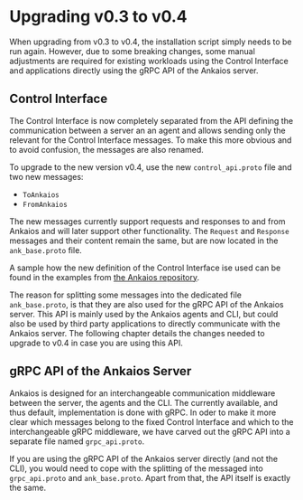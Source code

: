 # Upgrading v0.3 to v0.4

When upgrading from v0.3 to v0.4, the installation script simply needs to be run again. However, due to some breaking changes, some manual adjustments are required for existing workloads using the Control Interface and applications directly using the gRPC API of the Ankaios server.

## Control Interface

The Control Interface is now completely separated from the API defining the communication between a server an an agent and allows sending only the relevant for the Control Interface messages. To make this more obvious and to avoid confusion, the messages are also renamed.

To upgrade to the new version v0.4, use the new `control_api.proto` file and two new messages:

* `ToAnkaios`
* `FromAnkaios`

The new messages currently support requests and responses to and from Ankaios and will later support other functionality. The `Request` and `Response` messages and their content remain the same, but are now located in the `ank_base.proto` file.

A sample how the new definition of the Control Interface ise used can be found in the examples from [the Ankaios repository](https://github.com/eclipse-ankaios/ankaios).

The reason for splitting some messages into the dedicated file `ank_base.proto`, is that they are also used for the gRPC API of the Ankaios server. This API is mainly used by the Ankaios agents and CLI, but could also be used by third party applications to directly communicate with the Ankaios server. The following chapter details the changes needed to upgrade to v0.4 in case you are using this API.

## gRPC API of the Ankaios Server

Ankaios is designed for an interchangeable communication middleware between the server, the agents and the CLI. The currently available, and thus default, implementation is done with gRPC. In oder to make it more clear which messages belong to the fixed Control Interface and which to the interchangeable gRPC middleware, we have carved out the gRPC API into a separate file named `grpc_api.proto`.

If you are using the gRPC API of the Ankaios server directly (and not the CLI), you would need to cope with the splitting of the messaged into `grpc_api.proto` and `ank_base.proto`. Apart from that, the API itself is exactly the same.
